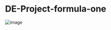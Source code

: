 # DE-Project-formula-one

![image](https://github.com/user-attachments/assets/efaf6b9a-51a1-4e31-b7f0-2bd9c58cc13a)
